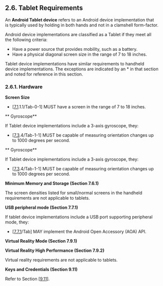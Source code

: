 ## 2.6\. Tablet Requirements

An **Android Tablet device** refers to an Android device implementation that is
typically used by holding in both hands and not in a clamshell form-factor.

Android device implementations are classified as a Tablet if they meet all the
following criteria:

*   Have a power source that provides mobility, such as a battery.
*   Have a physical diagonal screen size in the range of 7 to 18 inches.

Tablet device implementations have similar requirements to handheld device
implementations. The exceptions are indicated by an \* in that section
and noted for reference in this section.

### 2.6.1\. Hardware

**Screen Size**

*   [[7.1](#7_1_display_and_graphics).1.1/Tab-0-1] MUST have a screen in the
range of 7 to 18 inches.

** Gyroscope**

If Tablet device implementations include a 3-axis gyroscope, they:

*   [[7.3](#7_3_sensors).4/Tab-1-1] MUST be capable of measuring orientation
changes up to 1000 degrees per second.

** Gyroscope**

If Tablet device implementations include a 3-axis gyroscope, they:

*   [[7.3](#7_3_sensors).4/Tab-1-1] MUST be capable of measuring orientation changes
up to 1000 degrees per second.

**Minimum Memory and Storage (Section 7.6.1)**

The screen densities listed for small/normal screens in the handheld
requirements are not applicable to tablets.

**USB peripheral mode (Section 7.7.1)**

If tablet device implementations include a USB port supporting peripheral
mode, they:

*   [[7.7.1](#7_7_usb)/Tab] MAY implement the Android Open Accessory (AOA) API.

**Virtual Reality Mode (Section 7.9.1)**

**Virtual Reality High Performance (Section 7.9.2)**

Virtual reality requirements are not applicable to tablets.

**Keys and Credentials (Section 9.11)**

Refer to Section [[9.11](#9_11_permissions)].
